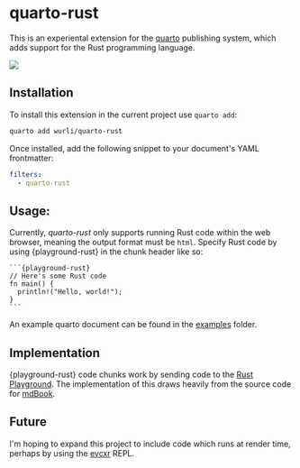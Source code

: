# quarto-rust

This is an experiental extension for the [quarto](https://quarto.org)
publishing system, which adds support for the Rust programming language.

![](examples/quarto-rust.gif)

## Installation
To install this extension in the current project use `quarto add`:
``` bash
quarto add wurli/quarto-rust
```

Once installed, add the following snippet to your document's YAML frontmatter:
``` yaml
filters: 
  - quarto-rust
```

## Usage:
Currently, _quarto-rust_ only supports running Rust code within the web 
browser, meaning the output format must be `html`. Specify Rust code by using
{playground-rust} in the chunk header like so:

````
```{playground-rust}
// Here's some Rust code
fn main() {
  println!("Hello, world!");
}
```
````

An example quarto document can be found in the 
[examples](examples/hello-world.qmd) folder.

## Implementation
{playground-rust} code chunks work by sending code to the 
[Rust Playground](https://play.rust-lang.org/?version=stable&mode=debug&edition=2021).
The implementation of this draws heavily from the source code for 
[mdBook](https://github.com/rust-lang/mdBook/blob/master/src/theme/book.js).

## Future
I'm hoping to expand this project to include code which runs at render
time, perhaps by using the [evcxr](https://github.com/evcxr/evcxr) REPL.


